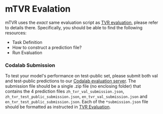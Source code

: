 mTVR Evalation
================================================================

mTVR uses the *exact* same evaluation script as [TVR evaluation](https://github.com/jayleicn/TVRetrieval/tree/master/standalone_eval), please refer to details there. 
Specifically, you should be able to find the following resources:

* Task Definition
* How to construct a prediction file?
* Run Evaluation

### Codalab Submission

To test your model's performance on test-public set, please submit both val and test-public predictions to our [Codalab evaluation server](https://codalab.lisn.upsaclay.fr/competitions/6973). The submission file should be a single .zip file (no enclosing folder) that contains the 4 prediction files `zh_tvr_val_submission.json`, `zh_tvr_test_public_submission.json`, `en_tvr_val_submission.json` and `en_tvr_test_public_submission.json`. Each of the `*submission.json` file should be formatted as instructed in [TVR Evaluation](https://github.com/jayleicn/TVRetrieval/tree/master/standalone_eval#how-to-construct-a-prediction-file). 
